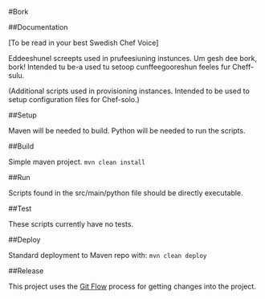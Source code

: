 #Bork

##Documentation

[To be read in your best Swedish Chef Voice]

Eddeeshunel screepts used in prufeesiuning instunces. Um gesh dee bork, bork! Intended tu be-a used tu setoop cunffeegooreshun feeles fur Cheff-sulu.

(Additional scripts used in provisioning instances. Intended to be used to setup configuration files for Chef-solo.)

##Setup

Maven will be needed to build. Python will be needed to run the scripts.

##Build

Simple maven project. ```mvn clean install```

##Run

Scripts found in the src/main/python file should be directly executable.

##Test

These scripts currently have no tests.

##Deploy

Standard deployment to Maven repo with: ```mvn clean deploy```

##Release

This project uses the [Git Flow](https://confluence.meltdev.com/display/DEV/Git+Flow) process for getting changes into the project.